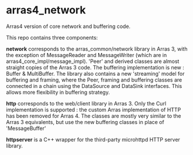# arras4_network

Arras4 version of core network and buffering code.

This repo contains three components:

**network** corresponds to the arras_common/network library in Arras 3,
with the exception of MessageReader and MessageWriter (which are in arras4_core_impl/message_impl). 'Peer' and derived classes are almost straight copies of the Arras 3 code. The buffering implementation is new : Buffer & MultiBuffer. The library also contains a new 'streaming' model for buffering and framing, where the Peer, framing and buffering classes are connected in a chain using the DataSource and DataSink interfaces. This allows more flexibility in buffering strategy.

**http** corresponds to the web/client library in Arras 3. Only the Curl implementation is supported : the custom Arras implementation of HTTP has been removed for Arras 4. The classes are mostly very similar to the Arras 3 equivalents, but use the new buffering classes in place of 'MessageBuffer'

**httpserver** is a C++ wrapper for the third-party microhttpd HTTP server library.
